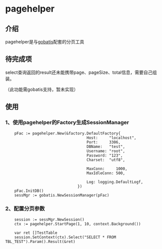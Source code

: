 # pagehelper

## 介绍

pagehelper是与[gobatis](https://github.com/xfali/gobatis)配套的分页工具

## 待完成项

select查询返回的result还未能携带page、pageSize、total信息，需要自己组装。

（此功能需gobatis支持，暂未实现）

## 使用

### 1、使用pagehelper的Factory生成SessionManager

```cassandraql
    pFac := pagehelper.New(&factory.DefaultFactory{
                                    Host:     "localhost",
                                    Port:     3306,
                                    DBName:   "test",
                                    Username: "root",
                                    Password: "123",
                                    Charset:  "utf8",
                            
                                    MaxConn:     1000,
                                    MaxIdleConn: 500,
                            
                                    Log: logging.DefaultLogf,
                                })
    pFac.InitDB()
    sessMgr := gobatis.NewSessionManager(pFac)
```

### 2、配置分页参数
```cassandraql
    session := sessMgr.NewSession()
    ctx := pagehelper.StartPage(1, 10, context.Background())

    var ret []TestTable
    session.SetContext(ctx).Select("SELECT * FROM TBL_TEST").Param().Result(&ret)
```